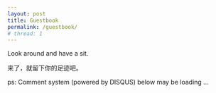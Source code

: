 ```yaml
---
layout: post
title: Guestbook
permalink: /guestbook/
# thread: 1
---
```


Look around and have a sit.

来了，就留下你的足迹吧。

ps: Comment system (powered by DISQUS) below may be loading ...